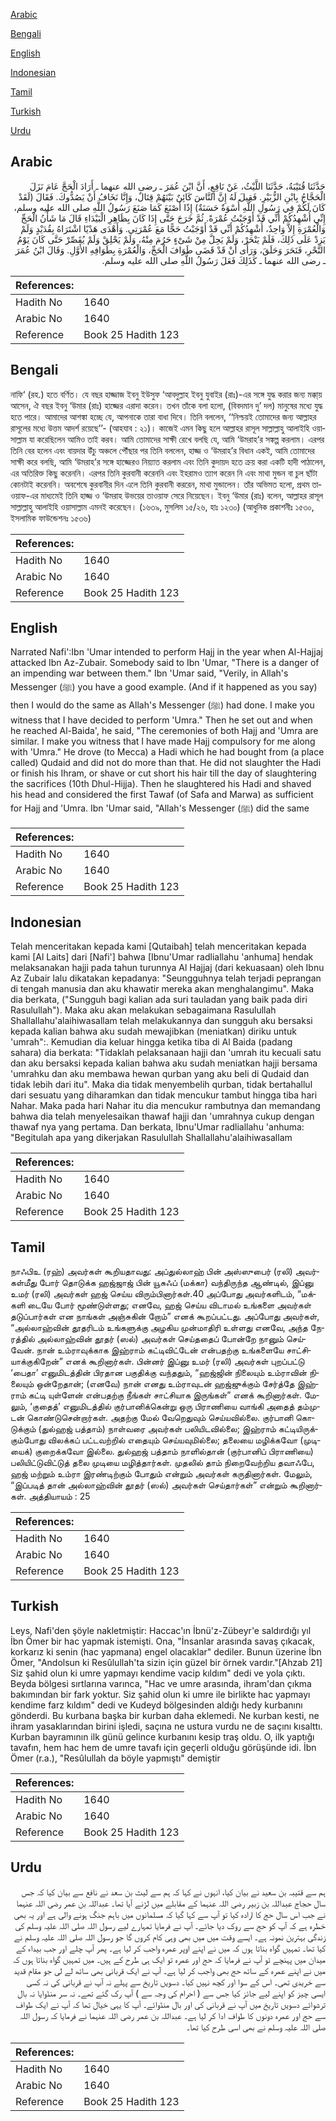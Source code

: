 [Arabic](#arabic)

[Bengali](#bengali)

[English](#english)

[Indonesian](#indonesian)

[Tamil](#tamil)

[Turkish](#turkish)

[Urdu](#urdu)

## Arabic


<div dir="rtl" lang="ar" style={{fontSize:'larger',backgroundColor:'#f8f9fa',padding:20}}>
حَدَّثَنَا قُتَيْبَةُ، حَدَّثَنَا اللَّيْثُ، عَنْ نَافِعٍ، أَنَّ ابْنَ عُمَرَ ـ رضى الله عنهما ـ أَرَادَ الْحَجَّ عَامَ نَزَلَ الْحَجَّاجُ بِابْنِ الزُّبَيْرِ‏.‏ فَقِيلَ لَهُ إِنَّ النَّاسَ كَائِنٌ بَيْنَهُمْ قِتَالٌ، وَإِنَّا نَخَافُ أَنْ يَصُدُّوكَ‏.‏ فَقَالَ ‏(‏لَقَدْ كَانَ لَكُمْ فِي رَسُولِ اللَّهِ أُسْوَةٌ حَسَنَةٌ‏)‏ إِذًا أَصْنَعَ كَمَا صَنَعَ رَسُولُ اللَّهِ صلى الله عليه وسلم، إِنِّي أُشْهِدُكُمْ أَنِّي قَدْ أَوْجَبْتُ عُمْرَةً‏.‏ ثُمَّ خَرَجَ حَتَّى إِذَا كَانَ بِظَاهِرِ الْبَيْدَاءِ قَالَ مَا شَأْنُ الْحَجِّ وَالْعُمْرَةِ إِلاَّ وَاحِدٌ، أُشْهِدُكُمْ أَنِّي قَدْ أَوْجَبْتُ حَجًّا مَعَ عُمْرَتِي‏.‏ وَأَهْدَى هَدْيًا اشْتَرَاهُ بِقُدَيْدٍ وَلَمْ يَزِدْ عَلَى ذَلِكَ، فَلَمْ يَنْحَرْ، وَلَمْ يَحِلَّ مِنْ شَىْءٍ حَرُمَ مِنْهُ، وَلَمْ يَحْلِقْ وَلَمْ يُقَصِّرْ حَتَّى كَانَ يَوْمُ النَّحْرِ، فَنَحَرَ وَحَلَقَ، وَرَأَى أَنْ قَدْ قَضَى طَوَافَ الْحَجِّ، وَالْعُمْرَةِ بِطَوَافِهِ الأَوَّلِ‏.‏ وَقَالَ ابْنُ عُمَرَ ـ رضى الله عنهما ـ كَذَلِكَ فَعَلَ رَسُولُ اللَّهِ صلى الله عليه وسلم‏.‏
</div>
<div style={{backgroundColor:'#f8f9fa',padding:20, marginBottom: 10}}><table> <thead> <tr> <th>References:</th> <th></th> </tr> </thead> <tbody><tr><td>Hadith No</td><td>1640</td></tr><tr><td>Arabic No</td><td>1640</td></tr><tr><td>Reference</td><td>Book 25 Hadith 123</td></tr></tbody></table></div>

## Bengali


<div dir="ltr" lang="bn" style={{fontSize:'larger',backgroundColor:'#f8f9fa',padding:20}}>
নাফি‘ (রহ.) হতে বর্ণিত। যে বছর হাজ্জাজ ইবনু ইউসুফ ‘আবদুল্লাহ ইবনু যুবাইর (রাঃ)-এর সঙ্গে যুদ্ধ করার জন্য মক্কা্য় আসেন, ঐ বছর ইবনু ‘উমার (রাঃ) হাজ্জের এরাদা করেন। তখন তাঁকে বলা হলো, (বিবদমান দু’ দল) মানুষের মধ্যে যুদ্ধ হতে পারে। আমাদের আশঙ্কা হচ্ছে যে, আপনাকে তারা বাধা দিবে। তিনি বললেন, ‘‘নিশ্চয়ই তোমাদের জন্য আল্লাহর রাসূলের মধ্যে উত্তম আদর্শ রয়েছে’’- (আহযাব : ২১)। কাজেই এমন কিছু হলে আল্লাহর রাসূল সাল্লাল্লাহু আলাইহি ওয়াসাল্লাম যা করেছিলেন আমিও তাই করব। আমি তোমাদের সাক্ষী রেখে বলছি যে, আমি ‘উমরাহ’র সঙ্কল্প করলাম। এরপর তিনি বের হলেন এবং বায়দার উঁচু অঞ্চলে পৌঁছার পর তিনি বললেন, হাজ্জ ও ‘উমরাহ’র বিধান একই, আমি তোমাদের সাক্ষী করে বলছি, আমি ‘উমরাহ’র সঙ্গে হাজ্জেরও নিয়্যাত করলাম এবং তিনি কুদায়দ হতে ক্রয় করা একটি হাদী পাঠালেন, এর অতিরিক্ত কিছু করেননি। এরপর তিনি কুরবানী করেননি এবং ইহরামও ত্যাগ করেন নি এবং মাথা মুন্ডন বা চুল ছাঁটা কোনটাই করেননি। অবশেষে কুরবানীর দিন এলে তিনি কুরবানী কররেন, মাথা মুন্ডালেন। তাঁর অভিমত হলো, প্রথম তাওয়াফ-এর মাধ্যমেই তিনি হাজ্জ ও ‘উমরাহ উভয়ের তাওয়াফ সেরে নিয়েছেন। ইবনু ‘উমার (রাঃ) বলেন, আল্লাহর রাসূল সাল্লাল্লাহু আলাইহি ওয়াসাল্লাম এমনই করেছেন। (১৬৩৯, মুসলিম ১৫/২৬, হাঃ ১২৩০) (আধুনিক প্রকাশনীঃ ১৫৩০, ইসলামিক ফাউন্ডেশনঃ ১৫৩৬)
</div>
<div style={{backgroundColor:'#f8f9fa',padding:20, marginBottom: 10}}><table> <thead> <tr> <th>References:</th> <th></th> </tr> </thead> <tbody><tr><td>Hadith No</td><td>1640</td></tr><tr><td>Arabic No</td><td>1640</td></tr><tr><td>Reference</td><td>Book 25 Hadith 123</td></tr></tbody></table></div>

## English


<div dir="ltr" lang="en" style={{fontSize:'larger',backgroundColor:'#f8f9fa',padding:20}}>
Narrated Nafi':Ibn 'Umar intended to perform Hajj in the year when Al-Hajjaj attacked Ibn Az-Zubair. Somebody said to Ibn 'Umar, "There is a danger of an impending war between them." Ibn 'Umar said, "Verily, in Allah's Messenger (ﷺ) you have a good example. (And if it happened as you say) then I would do the same as Allah's Messenger (ﷺ) had done. I make you witness that I have decided to perform 'Umra." Then he set out and when he reached Al-Baida', he said, "The ceremonies of both Hajj and 'Umra are similar. I make you witness that I have made Hajj compulsory for me along with 'Umra." He drove (to Mecca) a Hadi which he had bought from (a place called) Qudaid and did not do more than that. He did not slaughter the Hadi or finish his Ihram, or shave or cut short his hair till the day of slaughtering the sacrifices (10th Dhul-Hijja). Then he slaughtered his Hadi and shaved his head and considered the first Tawaf (of Safa and Marwa) as sufficient for Hajj and 'Umra. Ibn 'Umar said, "Allah's Messenger (ﷺ) did the same
</div>
<div style={{backgroundColor:'#f8f9fa',padding:20, marginBottom: 10}}><table> <thead> <tr> <th>References:</th> <th></th> </tr> </thead> <tbody><tr><td>Hadith No</td><td>1640</td></tr><tr><td>Arabic No</td><td>1640</td></tr><tr><td>Reference</td><td>Book 25 Hadith 123</td></tr></tbody></table></div>

## Indonesian


<div dir="ltr" lang="id" style={{fontSize:'larger',backgroundColor:'#f8f9fa',padding:20}}>
Telah menceritakan kepada kami [Qutaibah] telah menceritakan kepada kami [Al Laits] dari [Nafi'] bahwa [Ibnu'Umar radliallahu 'anhuma] hendak melaksanakan hajji pada tahun turunnya Al Hajjaj (dari kekuasaan) oleh Ibnu Az Zubair lalu dikatakan kepadanya: "Seungguhnya telah terjadi peprangan di tengah manusia dan aku khawatir mereka akan menghalangimu". Maka dia berkata, ("Sungguh bagi kalian ada suri tauladan yang baik pada diri Rasulullah"). Maka aku akan melakukan sebagaimana Rasulullah Shallallahu'alaihiwasallam telah melakukannya dan sungguh aku bersaksi kepada kalian bahwa aku sudah mewajibkan (meniatkan) diriku untuk 'umrah":. Kemudian dia keluar hingga ketika tiba di Al Baida (padang sahara) dia berkata: "Tidaklah pelaksanaan hajji dan 'umrah itu kecuali satu dan aku bersaksi kepada kalian bahwa aku sudah meniatkan hajji bersama 'umrahku dan aku membawa hewan qurban yang aku beli di Qudaid dan tidak lebih dari itu". Maka dia tidak menyembelih qurban, tidak bertahallul dari sesuatu yang diharamkan dan tidak mencukur tambut hingga tiba hari Nahar. Maka pada hari Nahar itu dia mencukur rambutnya dan memandang bahwa dia telah menyelesaikan thawaf hajji dan 'umrahnya cukup dengan thawaf nya yang pertama. Dan berkata, Ibnu'Umar radliallahu 'anhuma: "Begitulah apa yang dikerjakan Rasulullah Shallallahu'alaihiwasallam
</div>
<div style={{backgroundColor:'#f8f9fa',padding:20, marginBottom: 10}}><table> <thead> <tr> <th>References:</th> <th></th> </tr> </thead> <tbody><tr><td>Hadith No</td><td>1640</td></tr><tr><td>Arabic No</td><td>1640</td></tr><tr><td>Reference</td><td>Book 25 Hadith 123</td></tr></tbody></table></div>

## Tamil


<div dir="ltr" lang="ta" style={{fontSize:'larger',backgroundColor:'#f8f9fa',padding:20}}>
நாஃபிஉ (ரஹ்) அவர்கள் கூறியதாவது: அப்துல்லாஹ் பின் அஸ்ஸுபைர் (ரலி) அவர்கள்மீது போர் தொடுக்க ஹஜ்ஜாஜ் பின் யூசுஃப் (மக்கா) வந்திருந்த ஆண்டில், இப்னு உமர் (ரலி) அவர்கள் ஹஜ் செய்ய விரும்பினார்கள்.40 அப்போது அவர்களிடம், “மக்களி டையே போர் மூண்டுள்ளது; எனவே, ஹஜ் செய்ய விடாமல் உங்களை அவர்கள் தடுப்பார்கள் என நாங்கள் அஞ்சுகின் றோம்” எனக் கூறப்பட்டது. அப்போது அவர்கள், “அல்லாஹ்வின் தூதரிடம் உங்களுக்கு அழகிய முன்மாதிரி உள்ளது எனவே, அந்த நேரத்தில் அல்லாஹ்வின் தூதர் (ஸல்) அவர்கள் செய்ததைப் போன்றே நானும் செய்வேன். நான் உம்ராவுக்காக இஹ்ராம் கட்டிவிட்டேன் என்பதற்கு உங்களையே சாட்சியாக்குகிறேன்” எனக் கூறினார்கள். பின்னர் இப்னு உமர் (ரலி) அவர்கள் புறப்பட்டு ‘பைதா’ எனுமிடத்தின் பிரதான பகுதிக்கு வந்ததும், “ஹஜ்ஜின் நிலையும் உம்ராவின் நிலையும் ஒன்றேதான்; (எனவே) நான் எனது உம்ராவுடன் ஹஜ்ஜுக்கும் சேர்த்தே இஹ்ராம் கட்டி யுள்ளேன் என்பதற்கு நீங்கள் சாட்சியாக இருங்கள்” எனக் கூறினார்கள். மேலும், ‘குதைத்’ எனுமிடத்தில் குர்பானிக்கென்று ஒரு பிராணியை வாங்கி அதைத் தம்முடன் கொண்டுசென்றார்கள். அதற்கு மேல் வேறெதுவும் செய்யவில்லை. குர்பானி கொடுக்கும் (துல்ஹஜ் பத்தாம்) நாள்வரை அவர்கள் பலியிடவில்லை; இஹ்ராம் கட்டியிருக்கும்போது விலக்கப் பட்டவற்றில் எதையும் செய்யவுமில்லை; தலையை மழிக்கவோ (முடியைக்) குறைக்கவோ இல்லை. துல்ஹஜ் பத்தாம் நாளில்தான் (குர்பானிப் பிராணியை) பலியிட்டுவிட்டுத் தலை முடியை மழித்தார்கள். முதலில் தாம் நிறைவேற்றிய தவாஃபே, ஹஜ் மற்றும் உம்ரா இரண்டிற்கும் போதும் என்றும் அவர்கள் கருதினார்கள். மேலும், “இப்படித் தான் அல்லாஹ்வின் தூதர் (ஸல்) அவர்கள் செய்தார்கள்” என்றும் கூறினார்கள். அத்தியாயம் : 25
</div>
<div style={{backgroundColor:'#f8f9fa',padding:20, marginBottom: 10}}><table> <thead> <tr> <th>References:</th> <th></th> </tr> </thead> <tbody><tr><td>Hadith No</td><td>1640</td></tr><tr><td>Arabic No</td><td>1640</td></tr><tr><td>Reference</td><td>Book 25 Hadith 123</td></tr></tbody></table></div>

## Turkish


<div dir="ltr" lang="tr" style={{fontSize:'larger',backgroundColor:'#f8f9fa',padding:20}}>
Leys, Nafi'den şöyle nakletmiştir: Haccac'ın İbnü'z-Zübeyr'e saldırdığı yıl İbn Ömer bir hac yapmak istemişti. Ona, "İnsanlar arasında savaş çıkacak, korkarız ki senin (hac yapmana) engel olacaklar" dediler. Bunun üzerine İbn Ömer, "Andolsun ki Resûlullah'ta sizin için güzel bir örnek vardır."[Ahzab 21] Siz şahid olun ki umre yapmayı kendime vacip kıldım" dedi ve yola çıktı. Beyda bölgesi sırtlarına varınca, "Hac ve umre arasında, ihram'dan çıkma bakımından bir fark yoktur. Siz şahid olun ki umre ile birlikte hac yapmayı kendime farz kıldım" dedi ve Kudeyd bölgesinden aldığı hedy kurbanını gönderdi. Bu kurbana başka bir kurban daha eklemedi. Ne kurban kesti, ne ihram yasaklarından birini işledi, saçına ne ustura vurdu ne de saçını kısalttı. Kurban bayramının ilk günü gelince kurbanını kesip traş oldu. O, ilk yaptığı tavafın, hem hac hem de umre tavafı için geçerli olduğu görüşünde idi. İbn Ömer (r.a.), "Resûlullah da böyle yapmıştı" demiştir
</div>
<div style={{backgroundColor:'#f8f9fa',padding:20, marginBottom: 10}}><table> <thead> <tr> <th>References:</th> <th></th> </tr> </thead> <tbody><tr><td>Hadith No</td><td>1640</td></tr><tr><td>Arabic No</td><td>1640</td></tr><tr><td>Reference</td><td>Book 25 Hadith 123</td></tr></tbody></table></div>

## Urdu


<div dir="rtl" lang="ur" style={{fontSize:'larger',backgroundColor:'#f8f9fa',padding:20}}>
ہم سے قتیبہ بن سعید نے بیان کیا، انہوں نے کہا کہ ہم سے لیث بن سعد نے نافع سے بیان کیا کہ جس سال حجاج عبداللہ بن زبیر رضی اللہ عنہما کے مقابلے میں لڑنے آیا تھا۔ عبداللہ بن عمر رضی اللہ عنہما نے جب اس سال حج کا ارادہ کیا تو آپ سے کہا گیا کہ مسلمانوں میں باہم جنگ ہونے والی ہے اور یہ بھی خطرہ ہے کہ آپ کو حج سے روک دیا جائے۔ آپ نے فرمایا تمہارے لیے رسول اللہ صلی اللہ علیہ وسلم کی زندگی بہترین نمونہ ہے۔ ایسے وقت میں میں بھی وہی کام کروں گا جو رسول اللہ صلی اللہ علیہ وسلم نے کیا تھا۔ تمہیں گواہ بناتا ہوں کہ میں نے اپنے اوپر عمرہ واجب کر لیا ہے۔ پھر آپ چلے اور جب بیداء کے میدان میں پہنچے تو آپ نے فرمایا کہ حج اور عمرہ تو ایک ہی طرح کے ہیں۔ میں تمہیں گواہ بناتا ہوں کہ میں نے اپنے عمرہ کے ساتھ حج بھی واجب کر لیا ہے۔ آپ نے ایک قربانی بھی ساتھ لے لی جو مقام قدید سے خریدی تھی۔ اس کے سوا اور کچھ نہیں کیا۔ دسویں تاریخ سے پہلے نہ آپ نے قربانی کی نہ کسی ایسی چیز کو اپنے لیے جائز کیا جس سے ( احرام کی وجہ سے ) آپ رک گئے تھے۔ نہ سر منڈوایا نہ بال ترشوائے دسویں تاریخ میں آپ نے قربانی کی اور بال منڈوائے۔ آپ کا یہی خیال تھا کہ آپ نے ایک طواف سے حج اور عمرہ دونوں کا طواف ادا کر لیا ہے۔ عبداللہ بن عمر رضی اللہ عنہما نے فرمایا کہ رسول اللہ صلی اللہ علیہ وسلم نے بھی اسی طرح کیا تھا۔
</div>
<div style={{backgroundColor:'#f8f9fa',padding:20, marginBottom: 10}}><table> <thead> <tr> <th>References:</th> <th></th> </tr> </thead> <tbody><tr><td>Hadith No</td><td>1640</td></tr><tr><td>Arabic No</td><td>1640</td></tr><tr><td>Reference</td><td>Book 25 Hadith 123</td></tr></tbody></table></div>